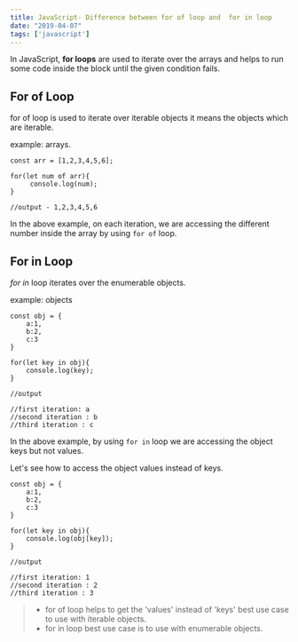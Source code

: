 ```yaml
---
title: JavaScript- Difference between for of loop and  for in loop
date: "2019-04-07"
tags: ['javascript']
---
```


In JavaScript, __for loops__ are used to iterate over the arrays and helps to run some code inside the block until the given condition fails.

## For of Loop

for of loop is used to iterate over iterable objects it means
the objects which are iterable.

 example: arrays.

```js{3}
const arr = [1,2,3,4,5,6];

for(let num of arr){
     console.log(num);
}

//output - 1,2,3,4,5,6
```

In the above example, on each iteration, we are accessing the different number inside the array by using `for of` loop.


## For in Loop

_for in_ loop iterates over the enumerable objects.

example: objects

```js{7}
const obj = {
    a:1,
    b:2,
    c:3
}

for(let key in obj){
    console.log(key);
}

//output

//first iteration: a
//second iteration : b
//third iteration : c
```
In the above example, by using `for in` loop we are accessing the object keys but not values.

Let's see how to access the object values instead of keys.


```js{8}
const obj = {
    a:1,
    b:2,
    c:3
}

for(let key in obj){
    console.log(obj[key]);
}

//output

//first iteration: 1
//second iteration : 2
//third iteration : 3
```

>- for of loop helps to get the 'values' instead of 'keys' best use case to use with iterable objects.
>- for in loop best use case is to use with enumerable objects.